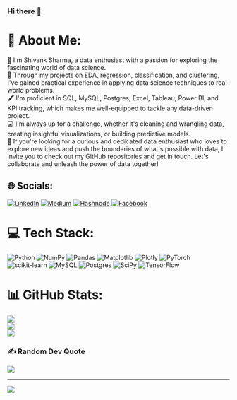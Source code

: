 ### Hi there 👋

# 💫 About Me:
🙂  I'm Shivank Sharma, a data enthusiast with a passion for exploring the fascinating world of data science.<br>🌱  Through my projects on EDA, regression, classification, and clustering, I've gained practical experience in applying data science techniques to real-world problems.<br>🖋️  I'm proficient in SQL, MySQL, Postgres, Excel, Tableau, Power BI, and KPI tracking, which makes me well-equipped to tackle any data-driven project.<br>:computer:  I'm always up for a challenge, whether it's cleaning and wrangling data, creating insightful visualizations, or building predictive models.<br>🤝  If you're looking for a curious and dedicated data enthusiast who loves to explore new ideas and push the boundaries of what's possible with data, I invite you to check out my GitHub repositories and get in touch. Let's collaborate and unleash the power of data together!


## 🌐 Socials:
[![LinkedIn](https://img.shields.io/badge/LinkedIn-%230077B5.svg?logo=linkedin&logoColor=white)](https://linkedin.com/in/shivank-sharma-23ds) [![Medium](https://img.shields.io/badge/Medium-12100E?logo=medium&logoColor=white)](https://medium.com/@@shivank_sharma) [![Hashnode](https://img.shields.io/badge/Hashnode-%2336465D.svg?logo=hashnode&logoColor=white)](https://shivanksharma.hashnode.dev/) [![Facebook](https://img.shields.io/badge/Facebook-%231877F2.svg?logo=Facebook&logoColor=white)](https://facebook.com/shivank.sharma.5264?mibextid=ZbWKwL)

# 💻 Tech Stack:
![Python](https://img.shields.io/badge/python-3670A0?style=for-the-badge&logo=python&logoColor=ffdd54) ![NumPy](https://img.shields.io/badge/numpy-%23013243.svg?style=for-the-badge&logo=numpy&logoColor=white) ![Pandas](https://img.shields.io/badge/pandas-%23150458.svg?style=for-the-badge&logo=pandas&logoColor=white) ![Matplotlib](https://img.shields.io/badge/Matplotlib-%23ffffff.svg?style=for-the-badge&logo=Matplotlib&logoColor=black) ![Plotly](https://img.shields.io/badge/Plotly-%233F4F75.svg?style=for-the-badge&logo=plotly&logoColor=white) ![PyTorch](https://img.shields.io/badge/PyTorch-%23EE4C2C.svg?style=for-the-badge&logo=PyTorch&logoColor=white) ![scikit-learn](https://img.shields.io/badge/scikit--learn-%23F7931E.svg?style=for-the-badge&logo=scikit-learn&logoColor=white) ![MySQL](https://img.shields.io/badge/mysql-%2300f.svg?style=for-the-badge&logo=mysql&logoColor=white) ![Postgres](https://img.shields.io/badge/postgres-%23316192.svg?style=for-the-badge&logo=postgresql&logoColor=white) ![SciPy](https://img.shields.io/badge/SciPy-%230C55A5.svg?style=for-the-badge&logo=scipy&logoColor=%white) ![TensorFlow](https://img.shields.io/badge/TensorFlow-%23FF6F00.svg?style=for-the-badge&logo=TensorFlow&logoColor=white)
# 📊 GitHub Stats:
![](https://github-readme-stats.vercel.app/api?username=Shivankb&theme=react&hide_border=false&include_all_commits=true&count_private=false)<br/>
![](https://github-readme-streak-stats.herokuapp.com/?user=Shivankb&theme=react&hide_border=false)<br/>
![](https://github-readme-stats.vercel.app/api/top-langs/?username=Shivankb&theme=react&hide_border=false&include_all_commits=true&count_private=false&layout=compact)

### ✍️ Random Dev Quote
![](https://quotes-github-readme.vercel.app/api?type=horizontal&theme=gruvbox)

---
[![](https://visitcount.itsvg.in/api?id=Shivankb&icon=0&color=12)](https://visitcount.itsvg.in)

<!-- Proudly created with GPRM ( https://gprm.itsvg.in ) -->
